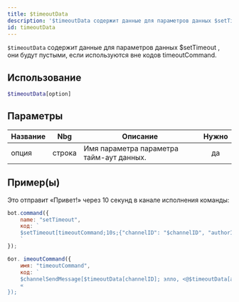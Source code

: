 ```yaml
---
title: $timeoutData
description: '$timeoutData содержит данные для параметров данных $setTimeout , это будет пустым, если используется вне кодов timeoutCommand.'
id: timeoutData
---
```


`$timeoutData` содержит данные для параметров данных $setTimeout , они будут пустыми, если используются вне кодов timeoutCommand.

## Использование

```php
$timeoutData[option]
```

## Параметры

| Название | Nbg    | Описание                                 | Нужно |
| -------- | ------ | ---------------------------------------- |:-----:|
| опция    | строка | Имя параметра параметра тайм-аут данных. |  да   |

## Пример(ы)

Это отправит «Привет!» через 10 секунд в канале исполнения команды:

```javascript
bot.command({
    name: "setTimeout",
    код: `
    $setTimeout[timeoutCommand;10s;{"channelID": "$channelID", "authorID": "$authorID"};false]
    `
});

бот. imeoutCommand({
    имя: "timeoutCommand",
    код: `
    $channelSendMessage[$timeoutData[channelID]; элло, <@$timeoutData[authorID]>!]
    «
});
```